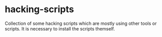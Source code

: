 # hacking-scripts

Collection of some hacking scripts which are mostly using other tools or scripts. It is necessary to install the scripts themself.
